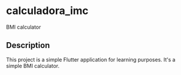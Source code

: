 # calculadora_imc

BMI calculator

## Description

This project is a simple Flutter application for learning purposes.
It's a simple BMI calculator.
